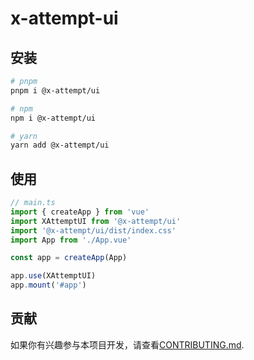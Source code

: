 # x-attempt-ui

## 安装
```bash
# pnpm
pnpm i @x-attempt/ui

# npm
npm i @x-attempt/ui

# yarn
yarn add @x-attempt/ui
```

## 使用
```ts
// main.ts
import { createApp } from 'vue'
import XAttemptUI from '@x-attempt/ui'
import '@x-attempt/ui/dist/index.css'
import App from './App.vue'

const app = createApp(App)

app.use(XAttemptUI)
app.mount('#app')
```

## 贡献
如果你有兴趣参与本项目开发，请查看[CONTRIBUTING.md](https://github.com/XinXiaoIsMe/x-attempt-ui/blob/main/CONTRIBUTING.md).
